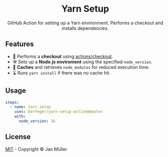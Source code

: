 <h1 align="center">Yarn Setup</h1>

<p align="center">
  GitHub Action for setting up a Yarn environment. Performs a checkout and installs dependencies.
</p>

## Features

- 🔽 Performs a **checkout** using [actions/checkout](https://github.com/actions/checkout).
- ⚒️ Sets up a **Node.js enviroment** using the specified `node_version`.
- 💽 **Caches** and retrieves `node_modules` for reduced execution time.
- ⌛ Runs `yarn install` if there was no cache hit.

## Usage

```yml
steps:
  - name: Yarn setup
    uses: DerYeger/yarn-setup-action@master
    with:
      node_version: 16
```

## License

[MIT](./LICENSE) - Copyright &copy; Jan Müller
